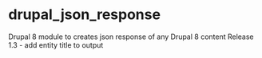 # drupal_json_response
Drupal 8 module to creates  json response of any Drupal 8 content
Release 1.3
	-	add entity title to output
